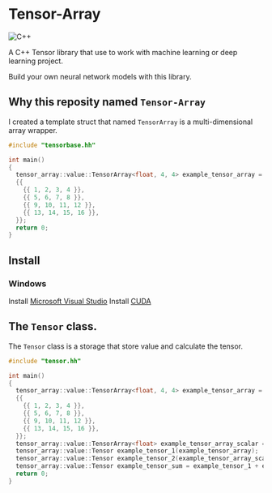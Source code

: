 # Tensor-Array

![C++](https://img.shields.io/badge/C%2B%2B-17-blue)

A C++ Tensor library that use to work with machine learning or deep learning project.

Build your own neural network models with this library.

## Why this reposity named `Tensor-Array`
I created a template struct that named `TensorArray` is a multi-dimensional array wrapper.

```C++
#include "tensorbase.hh"

int main()
{
  tensor_array::value::TensorArray<float, 4, 4> example_tensor_array =
  {{
    {{ 1, 2, 3, 4 }},
    {{ 5, 6, 7, 8 }},
    {{ 9, 10, 11, 12 }},
    {{ 13, 14, 15, 16 }},
  }};
  return 0;
}

```

## Install

### Windows
Install [Microsoft Visual Studio](https://visualstudio.microsoft.com/)
Install [CUDA](https://developer.nvidia.com/cuda-downloads)

## The `Tensor` class.
The `Tensor` class is a storage that store value and calculate the tensor.

```C++
#include "tensor.hh"

int main()
{
  tensor_array::value::TensorArray<float, 4, 4> example_tensor_array =
  {{
    {{ 1, 2, 3, 4 }},
    {{ 5, 6, 7, 8 }},
    {{ 9, 10, 11, 12 }},
    {{ 13, 14, 15, 16 }},
  }};
  tensor_array::value::TensorArray<float> example_tensor_array_scalar = {100};
  tensor_array::value::Tensor example_tensor_1(example_tensor_array);
  tensor_array::value::Tensor example_tensor_2(example_tensor_array_scalar);
  tensor_array::value::Tensor example_tensor_sum = example_tensor_1 + example_tensor_2;
  return 0;
}

```

